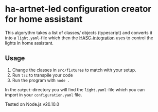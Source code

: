 # ha-artnet-led configuration creator for home assistant

This algorythm takes a list of classes/ objects (typescript) and converts it into a `light.yaml`-file which then the [HASC-integration](https://github.com/Breina/ha-artnet-led) uses to control the lights in home assistant.

## Usage

1. Change the classes in `src/fixtures` to match with your setup. 
2. Run `tsc` to transpile your code
3. Run the program with `node .`

In the `output`-directory you will find the `light.yaml`-file which you can import in your `configuration.yaml` file.

Tested on Node.js v20.10.0
